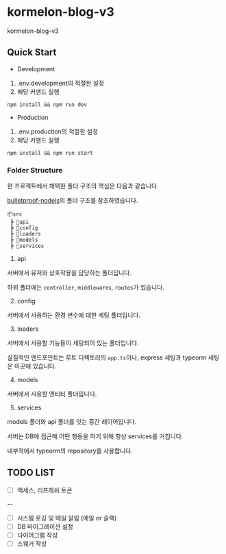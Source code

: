 # kormelon-blog-v3

kormelon-blog-v3

## Quick Start

- Development

1. .env.development의 적절한 설정
2. 해당 커맨드 실행

```shell
npm install && npm run dev
```

- Production

1. .env.production의 적절한 설정
2. 해당 커맨드 실행

```shell
npm install && npm run start
```

### Folder Structure

현 프로젝트에서 채택한 폴더 구조의 핵심은 다음과 같습니다.

[bulletproof-nodejs](https://github.com/santiq/bulletproof-nodejs/tree/master/src)의 폴더 구조를 참조하였습니다.

```
📦src
 ┣ 📂api
 ┣ 📂config
 ┣ 📂loaders
 ┣ 📂models
 ┣ 📂services
```

1. api

서버에서 유저와 상호작용을 담당하는 폴더입니다.

하위 폴더에는 `controller`, `middlewares`, `routes`가 있습니다.

2. config

서버에서 사용하는 환경 변수에 대한 세팅 폴더입니다.

3. loaders

서버에서 사용할 기능들이 세팅되어 있는 폴더입니다.

실질적인 엔드포인트는 루트 디렉토리의 `app.ts`이나, express 세팅과 typeorm 세팅은 이곳에 있습니다.

4. models

서버에서 사용할 엔티티 폴더입니다.

5. services

models 폴더와 api 폴더를 잇는 중간 레이어입니다.

서버는 DB에 접근해 어떤 행동을 하기 위해 항상 services를 거칩니다.

내부적에서 typeorm의 repository를 사용합니다.

## TODO LIST

- [ ] 액세스, 리프레쉬 토큰

--

- [ ] 시스템 로깅 및 매일 알림 (메일 or 슬랙)
- [ ] DB 마이그레이션 설정
- [ ] 다이어그램 작성
- [ ] 스웨거 작성

